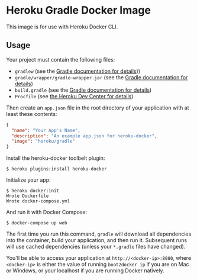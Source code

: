 # Heroku Gradle Docker Image

This image is for use with Heroku Docker CLI.

## Usage

Your project must contain the following files:

* `gradlew` (see the [Gradle documentation for details](https://docs.gradle.org/current/userguide/wrapper_plugin.html)))
* `gradle/wrapper/gradle-wrapper.jar` (see the [Gradle documentation for details](https://maven.apache.org/guides/index.html))
* `build.gradle` (see the [Gradle documentation for details](https://docs.gradle.org/current/userguide/userguide))
* `Procfile` (see [the Heroku Dev Center for details](https://devcenter.heroku.com/articles/procfile))

Then create an `app.json` file in the root directory of your application with
at least these contents:

```json
{
  "name": "Your App's Name",
  "description": "An example app.json for heroku-docker",
  "image": "heroku/gradle"
}
```

Install the heroku-docker toolbelt plugin:

```sh-session
$ heroku plugins:install heroku-docker
```

Initialize your app:

```sh-session
$ heroku docker:init
Wrote Dockerfile
Wrote docker-compose.yml
```

And run it with Docker Compose:

```sh-session
$ docker-compose up web
```

The first time you run this command, `gradle` will download all dependencies into
the container, build your application, and then run it. Subsequent runs will
use cached dependencies (unless your `*.gradle` files have changed).

You'll be able to access your application at `http://<docker-ip>:8080`, where
`<docker-ip>` is either the value of running `boot2docker ip` if you are on Mac
or Windows, or your localhost if you are running Docker natively.
